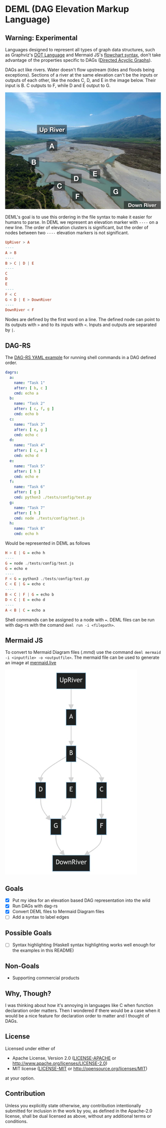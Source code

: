 # DEML (DAG Elevation Markup Language)
## Warning: Experimental

Languages designed to represent all types of graph data structures, such as Graphviz's [DOT Language](https://graphviz.org/doc/info/lang.html) and Mermaid JS's [flowchart syntax](https://mermaid.js.org/syntax/flowchart.html), don't take advantage of the properties specific to DAGs ([Directed Acyclic Graphs](https://en.wikipedia.org/wiki/Directed_acyclic_graph)).

DAGs act like rivers. Water doesn't flow upstream (tides and floods being exceptions). Sections of a river at the same elevation can't be the inputs or outputs of each other, like the nodes C, D, and E in the image below. Their input is B. C outputs to F, while D and E output to G.


![Photo of a river to illustrate how DAGs operate](assets/river-example.jpg)

DEML's goal is to use this ordering in the file syntax to make it easier for humans to parse. In DEML we represent an elevation marker with `----` on a new line. The order of elevation clusters is significant, but the order of nodes between two `----` elevation markers is not significant.

```Haskell
UpRiver > A
----
A > B
----
B > C | D | E
----
C
D
E
----
F < C
G < D | E > DownRiver
----
DownRiver < F
```

Nodes are defined by the first word on a line. The defined node can point to its outputs with `>` and to its inputs with `<`. Inputs and outputs are separated by `|`. 

## DAG-RS

The [DAG-RS YAML example](https://github.com/open-rust-initiative/dagrs#yaml-configuration-file) for running shell commands in a DAG defined order.
```YAML
dagrs:
  a:
    name: "Task 1"
    after: [ b, c ]
    cmd: echo a
  b:
    name: "Task 2"
    after: [ c, f, g ]
    cmd: echo b
  c:
    name: "Task 3"
    after: [ e, g ]
    cmd: echo c
  d:
    name: "Task 4"
    after: [ c, e ]
    cmd: echo d
  e:
    name: "Task 5"
    after: [ h ]
    cmd: echo e
  f:
    name: "Task 6"
    after: [ g ]
    cmd: python3 ./tests/config/test.py
  g:
    name: "Task 7"
    after: [ h ]
    cmd: node ./tests/config/test.js
  h:
    name: "Task 8"
    cmd: echo h
```

 Would be represented in DEML as follows

```Haskell
H > E | G = echo h
----
G = node ./tests/config/test.js
G = echo e
----
F < G = python3 ./tests/config/test.py
C < E | G = echo c
----
B < C | F | G = echo b
D < C | E = echo d
----
A < B | C = echo a
```

Shell commands can be assigned to a node with `=`. DEML files can be run with dag-rs with the comand `deml run -i <filepath>`.

## Mermaid JS

To convert to Mermaid Diagram files (.mmd) use the command `deml mermaid -i <inputfile> -o <outputfile>`. The mermaid file can be used to generate an image at [mermaid.live](https://mermaid.live/)

![mermaid js flowchart image of the river DAG](assets/river-mermaid-diagram.jpg)

## Goals

- [x] Put my idea for an elevation based DAG representation into the wild
- [x] Run DAGs with dag-rs
- [x] Convert DEML files to Mermaid Diagram files 
- [ ] Add a syntax to label edges

## Possible Goals
- [ ] Syntax highlighting (Haskell syntax highlighting works well enough for the examples in this README)

## Non-Goals

- Supporting commercial products

## Why, Though?

I was thinking about how it's annoying in languages like C when function declaration order matters. Then I wondered if there would be a case when it would be a nice feature for declaration order to matter and I thought of DAGs.

## License

Licensed under either of

 * Apache License, Version 2.0
   ([LICENSE-APACHE](LICENSE-APACHE) or http://www.apache.org/licenses/LICENSE-2.0)
 * MIT license
   ([LICENSE-MIT](LICENSE-MIT) or http://opensource.org/licenses/MIT)

at your option.

## Contribution

Unless you explicitly state otherwise, any contribution intentionally submitted
for inclusion in the work by you, as defined in the Apache-2.0 license, shall be
dual licensed as above, without any additional terms or conditions.
